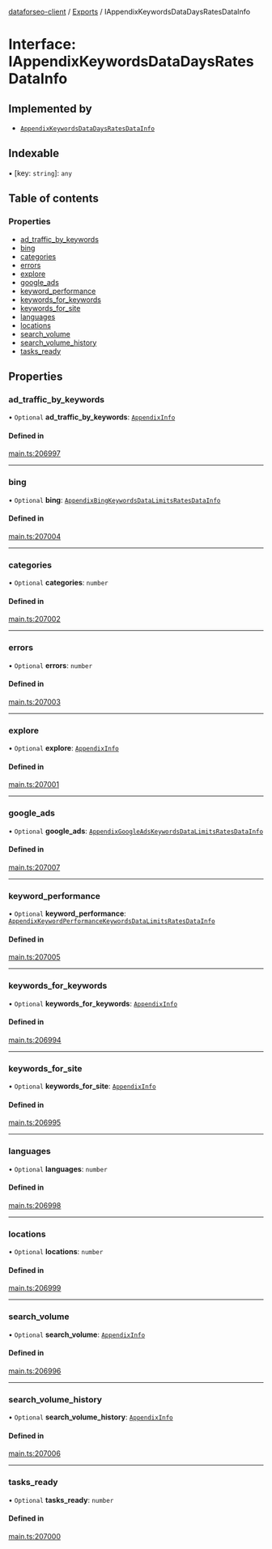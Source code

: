 [dataforseo-client](../README.md) / [Exports](../modules.md) / IAppendixKeywordsDataDaysRatesDataInfo

# Interface: IAppendixKeywordsDataDaysRatesDataInfo

## Implemented by

- [`AppendixKeywordsDataDaysRatesDataInfo`](../classes/AppendixKeywordsDataDaysRatesDataInfo.md)

## Indexable

▪ [key: `string`]: `any`

## Table of contents

### Properties

- [ad\_traffic\_by\_keywords](IAppendixKeywordsDataDaysRatesDataInfo.md#ad_traffic_by_keywords)
- [bing](IAppendixKeywordsDataDaysRatesDataInfo.md#bing)
- [categories](IAppendixKeywordsDataDaysRatesDataInfo.md#categories)
- [errors](IAppendixKeywordsDataDaysRatesDataInfo.md#errors)
- [explore](IAppendixKeywordsDataDaysRatesDataInfo.md#explore)
- [google\_ads](IAppendixKeywordsDataDaysRatesDataInfo.md#google_ads)
- [keyword\_performance](IAppendixKeywordsDataDaysRatesDataInfo.md#keyword_performance)
- [keywords\_for\_keywords](IAppendixKeywordsDataDaysRatesDataInfo.md#keywords_for_keywords)
- [keywords\_for\_site](IAppendixKeywordsDataDaysRatesDataInfo.md#keywords_for_site)
- [languages](IAppendixKeywordsDataDaysRatesDataInfo.md#languages)
- [locations](IAppendixKeywordsDataDaysRatesDataInfo.md#locations)
- [search\_volume](IAppendixKeywordsDataDaysRatesDataInfo.md#search_volume)
- [search\_volume\_history](IAppendixKeywordsDataDaysRatesDataInfo.md#search_volume_history)
- [tasks\_ready](IAppendixKeywordsDataDaysRatesDataInfo.md#tasks_ready)

## Properties

### ad\_traffic\_by\_keywords

• `Optional` **ad\_traffic\_by\_keywords**: [`AppendixInfo`](../classes/AppendixInfo.md)

#### Defined in

[main.ts:206997](https://github.com/dataforseo/TypeScriptClient/blob/7ca1aa4/main.ts#L206997)

___

### bing

• `Optional` **bing**: [`AppendixBingKeywordsDataLimitsRatesDataInfo`](../classes/AppendixBingKeywordsDataLimitsRatesDataInfo.md)

#### Defined in

[main.ts:207004](https://github.com/dataforseo/TypeScriptClient/blob/7ca1aa4/main.ts#L207004)

___

### categories

• `Optional` **categories**: `number`

#### Defined in

[main.ts:207002](https://github.com/dataforseo/TypeScriptClient/blob/7ca1aa4/main.ts#L207002)

___

### errors

• `Optional` **errors**: `number`

#### Defined in

[main.ts:207003](https://github.com/dataforseo/TypeScriptClient/blob/7ca1aa4/main.ts#L207003)

___

### explore

• `Optional` **explore**: [`AppendixInfo`](../classes/AppendixInfo.md)

#### Defined in

[main.ts:207001](https://github.com/dataforseo/TypeScriptClient/blob/7ca1aa4/main.ts#L207001)

___

### google\_ads

• `Optional` **google\_ads**: [`AppendixGoogleAdsKeywordsDataLimitsRatesDataInfo`](../classes/AppendixGoogleAdsKeywordsDataLimitsRatesDataInfo.md)

#### Defined in

[main.ts:207007](https://github.com/dataforseo/TypeScriptClient/blob/7ca1aa4/main.ts#L207007)

___

### keyword\_performance

• `Optional` **keyword\_performance**: [`AppendixKeywordPerformanceKeywordsDataLimitsRatesDataInfo`](../classes/AppendixKeywordPerformanceKeywordsDataLimitsRatesDataInfo.md)

#### Defined in

[main.ts:207005](https://github.com/dataforseo/TypeScriptClient/blob/7ca1aa4/main.ts#L207005)

___

### keywords\_for\_keywords

• `Optional` **keywords\_for\_keywords**: [`AppendixInfo`](../classes/AppendixInfo.md)

#### Defined in

[main.ts:206994](https://github.com/dataforseo/TypeScriptClient/blob/7ca1aa4/main.ts#L206994)

___

### keywords\_for\_site

• `Optional` **keywords\_for\_site**: [`AppendixInfo`](../classes/AppendixInfo.md)

#### Defined in

[main.ts:206995](https://github.com/dataforseo/TypeScriptClient/blob/7ca1aa4/main.ts#L206995)

___

### languages

• `Optional` **languages**: `number`

#### Defined in

[main.ts:206998](https://github.com/dataforseo/TypeScriptClient/blob/7ca1aa4/main.ts#L206998)

___

### locations

• `Optional` **locations**: `number`

#### Defined in

[main.ts:206999](https://github.com/dataforseo/TypeScriptClient/blob/7ca1aa4/main.ts#L206999)

___

### search\_volume

• `Optional` **search\_volume**: [`AppendixInfo`](../classes/AppendixInfo.md)

#### Defined in

[main.ts:206996](https://github.com/dataforseo/TypeScriptClient/blob/7ca1aa4/main.ts#L206996)

___

### search\_volume\_history

• `Optional` **search\_volume\_history**: [`AppendixInfo`](../classes/AppendixInfo.md)

#### Defined in

[main.ts:207006](https://github.com/dataforseo/TypeScriptClient/blob/7ca1aa4/main.ts#L207006)

___

### tasks\_ready

• `Optional` **tasks\_ready**: `number`

#### Defined in

[main.ts:207000](https://github.com/dataforseo/TypeScriptClient/blob/7ca1aa4/main.ts#L207000)
